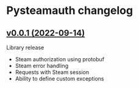 # Pysteamauth changelog

## [v0.0.1 (2022-09-14)](https://github.com/sometastycake/pysteamauth/releases/tag/v0.0.1)

Library release

- Steam authorization using protobuf
- Steam error handling
- Requests with Steam session
- Ability to define custom exceptions
